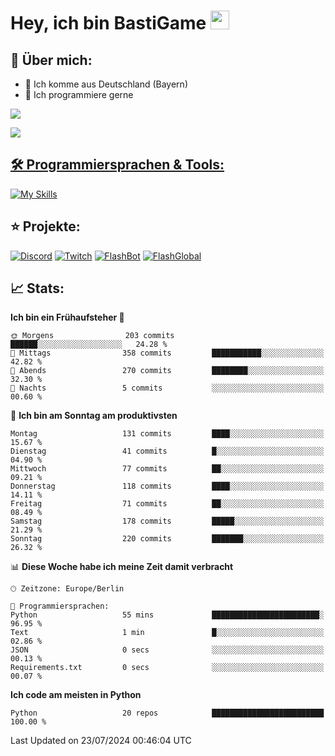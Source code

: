 # Hey, ich bin BastiGame <img src="https://raw.githubusercontent.com/MartinHeinz/MartinHeinz/master/wave.gif" width="30px">

## 📌 Über mich:
- 📍 Ich komme aus Deutschland (Bayern)
- 📝 Ich programmiere gerne
  
[![](https://visitcount.itsvg.in/api?id=bastigamedc&icon=2&color=0)](https://visitcount.itsvg.in)

<a href="https://discord.com/users/1018150165489668227"><img src="https://lanyard.cnrad.dev/api/1018150165489668227"><p/>


## 🛠️ Programmiersprachen & Tools:
[![My Skills](https://skillicons.dev/icons?i=discord,figma,notion,pycharm,py,redis,sqlite,vscode,windows)](https://skillicons.dev)

## ⭐ Projekte:
[![Discord](https://img.shields.io/badge/Discord-%237289DA.svg?logo=discord&logoColor=white)](https://discord.gg/Hfjv2cCQ)
[![Twitch](https://img.shields.io/badge/Twitch-%239146FF.svg?logo=Twitch&logoColor=white)](https://www.twitch.tv/bastigametv)
[![FlashBot](https://img.shields.io/badge/FlashBot-%ff7e47.svg?logo=wechat&logoColor=white)](https://discord.com/application-directory/1111374314340626433)
[![FlashGlobal](https://img.shields.io/badge/FlashGlobal-%ff7e47.svg?logo=wechat&logoColor=white)](https://discord.com/application-directory/1169681232532099112)

## 📈 Stats:
<!--START_SECTION:waka-->
**Ich bin ein Frühaufsteher 🐤** 

```text
🌞 Morgens                203 commits         ██████░░░░░░░░░░░░░░░░░░░   24.28 % 
🌆 Mittags                358 commits         ███████████░░░░░░░░░░░░░░   42.82 % 
🌃 Abends                 270 commits         ████████░░░░░░░░░░░░░░░░░   32.30 % 
🌙 Nachts                 5 commits           ░░░░░░░░░░░░░░░░░░░░░░░░░   00.60 % 
```
📅 **Ich bin am Sonntag am produktivsten** 

```text
Montag                   131 commits         ████░░░░░░░░░░░░░░░░░░░░░   15.67 % 
Dienstag                 41 commits          █░░░░░░░░░░░░░░░░░░░░░░░░   04.90 % 
Mittwoch                 77 commits          ██░░░░░░░░░░░░░░░░░░░░░░░   09.21 % 
Donnerstag               118 commits         ████░░░░░░░░░░░░░░░░░░░░░   14.11 % 
Freitag                  71 commits          ██░░░░░░░░░░░░░░░░░░░░░░░   08.49 % 
Samstag                  178 commits         █████░░░░░░░░░░░░░░░░░░░░   21.29 % 
Sonntag                  220 commits         ███████░░░░░░░░░░░░░░░░░░   26.32 % 
```


📊 **Diese Woche habe ich meine Zeit damit verbracht** 

```text
🕑︎ Zeitzone: Europe/Berlin

💬 Programmiersprachen: 
Python                   55 mins             ████████████████████████░   96.95 % 
Text                     1 min               █░░░░░░░░░░░░░░░░░░░░░░░░   02.86 % 
JSON                     0 secs              ░░░░░░░░░░░░░░░░░░░░░░░░░   00.13 % 
Requirements.txt         0 secs              ░░░░░░░░░░░░░░░░░░░░░░░░░   00.07 % 
```

**Ich code am meisten in Python** 

```text
Python                   20 repos            █████████████████████████   100.00 % 
```




 Last Updated on 23/07/2024 00:46:04 UTC
<!--END_SECTION:waka-->
